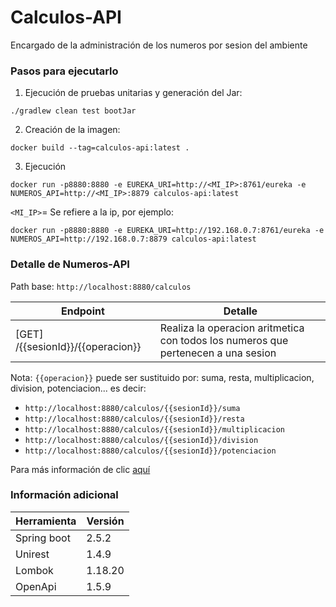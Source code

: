# Calculos-API
Encargado de la administración de los numeros por sesion del ambiente

### Pasos para ejecutarlo
1. Ejecución de pruebas unitarias y generación del Jar:
```
./gradlew clean test bootJar
```
2. Creación de la imagen:
```
docker build --tag=calculos-api:latest .
```
3. Ejecución
```
docker run -p8880:8880 -e EUREKA_URI=http://<MI_IP>:8761/eureka -e NUMEROS_API=http://<MI_IP>:8879 calculos-api:latest
```
`<MI_IP>`= Se refiere a la ip, por ejemplo:
```
docker run -p8880:8880 -e EUREKA_URI=http://192.168.0.7:8761/eureka -e NUMEROS_API=http://192.168.0.7:8879 calculos-api:latest
```

### Detalle de Numeros-API
Path base: `http://localhost:8880/calculos`

Endpoint  | Detalle 
------------- | ------------- 
[GET] /{{sesionId}}/{{operacion}}  | Realiza la operacion aritmetica con todos los numeros que pertenecen a una sesion 

Nota: `{{operacion}}` puede ser sustituido por:
suma, resta, multiplicacion, division, potenciacion... es decir:
- `http://localhost:8880/calculos/{{sesionId}}/suma`
- `http://localhost:8880/calculos/{{sesionId}}/resta`
- `http://localhost:8880/calculos/{{sesionId}}/multiplicacion`
- `http://localhost:8880/calculos/{{sesionId}}/division`
- `http://localhost:8880/calculos/{{sesionId}}/potenciacion`


Para más información de clic [aquí](http://localhost:8880/docs)

### Información adicional
Herramienta  | Versión
------------- | -------------
Spring boot  | 2.5.2
Unirest  | 1.4.9
Lombok  | 1.18.20
OpenApi   | 1.5.9
